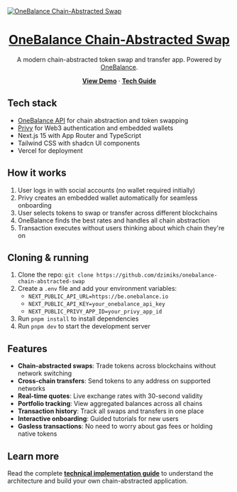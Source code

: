 <a href="https://onebalance-chain-abstracted-swap.vercel.app">
  <img alt="OneBalance Chain-Abstracted Swap" src="https://storage.googleapis.com/onebalance-public-assets/docs/guides/chain-abstracted-swap-with-privy/swap-hero.png">
  <h1 align="center">OneBalance Chain-Abstracted Swap</h1>
</a>

<p align="center">
  A modern chain-abstracted token swap and transfer app. Powered by <a href="https://www.onebalance.io">OneBalance</a>.
</p>

<p align="center">
  <a href="https://onebalance-chain-abstracted-swap.vercel.app"><strong>View Demo</strong></a> · 
  <a href="https://docs.onebalance.io/guides/chain-abstracted-swap-with-privy"><strong>Tech Guide</strong></a>
</p>

## Tech stack

- [OneBalance API](https://docs.onebalance.io/api-reference/introduction) for chain abstraction and token swapping
- [Privy](https://privy.io) for Web3 authentication and embedded wallets
- Next.js 15 with App Router and TypeScript
- Tailwind CSS with shadcn UI components
- Vercel for deployment

## How it works

1. User logs in with social accounts (no wallet required initially)
2. Privy creates an embedded wallet automatically for seamless onboarding
3. User selects tokens to swap or transfer across different blockchains
4. OneBalance finds the best rates and handles all chain abstraction
5. Transaction executes without users thinking about which chain they're on

## Cloning & running

1. Clone the repo: `git clone https://github.com/dzimiks/onebalance-chain-abstracted-swap`
2. Create a `.env` file and add your environment variables:
   - `NEXT_PUBLIC_API_URL=https://be.onebalance.io`
   - `NEXT_PUBLIC_API_KEY=your_onebalance_api_key`
   - `NEXT_PUBLIC_PRIVY_APP_ID=your_privy_app_id`
3. Run `pnpm install` to install dependencies
4. Run `pnpm dev` to start the development server

## Features

- **Chain-abstracted swaps**: Trade tokens across blockchains without network switching
- **Cross-chain transfers**: Send tokens to any address on supported networks
- **Real-time quotes**: Live exchange rates with 30-second validity
- **Portfolio tracking**: View aggregated balances across all chains
- **Transaction history**: Track all swaps and transfers in one place
- **Interactive onboarding**: Guided tutorials for new users
- **Gasless transactions**: No need to worry about gas fees or holding native tokens

## Learn more

Read the complete [**technical implementation guide**](https://docs.onebalance.io/guides/chain-abstracted-swap-with-privy) to understand the architecture and build your own chain-abstracted application.
